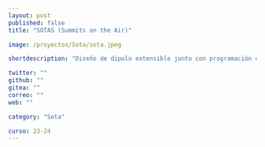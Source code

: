 ```yaml
---
layout: post
published: false
title: "SOTAS (Summits on the Air)"

image: /proyectos/Sota/sota.jpeg

shortdescription: "Diseño de dipolo extensible junto con programación de walkie para salidas al campo"

twitter: ""
github: ""
gitea: ""
correo: ""
web: ""

category: "Sota"

curso: 23-24
---
```

